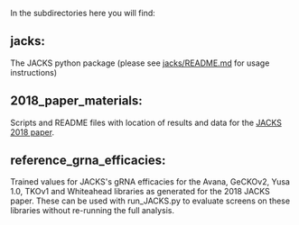 In the subdirectories here you will find:

## jacks:  

The JACKS python package (please see [jacks/README.md](jacks/README.md) for usage instructions)


## 2018_paper_materials: 

Scripts and README files with location of results and data for the [JACKS 2018 paper](https://dx.doi.org/10.1101%2Fgr.238923.118).

## reference_grna_efficacies:

Trained values for JACKS's gRNA efficacies for the Avana, GeCKOv2, Yusa 1.0, TKOv1 and Whiteahead
libraries as generated for the 2018 JACKS paper. These can be used with 
run_JACKS.py to evaluate screens on these libraries without re-running
the full analysis.
